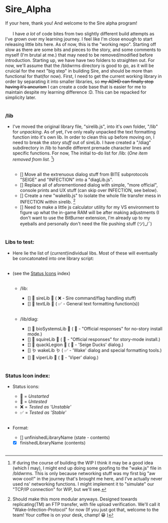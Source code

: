 # Sire_Alpha
If your here, thank you! And welcome to the Sire alpha program!
<br/><br/>
&nbsp;&nbsp;&nbsp;&nbsp;&nbsp;&nbsp;I have _a lot_ of code bites from two slightly different build attempts as I've grown over my learning journey. I feel like I'm close enough to start releasing little bits here. As of now, this is the "working repo". Starting off slow as there are some bits and pieces to the story, and some comments to myself (I'm brutal at me.) that may need to be removed/modified before introduction. Starting up, we have have two folders to straighten out. For now, we'll assume that the /bldwrms directory is good to go, as it will be cruicial for the next "big step" in building Sire, and should be more than functional for that(for now). First, I need to get the current working library in order by separating it into smaller libraries, so ~~my ADHD can finally stop having it's aneurism~~ I can create a code base that is easier for me to maintain despite my learning difference :D. This can be repacked for simplicity later.<br/><br/>

### /lib
- I've moved the original library file, "sirelib.js", into it's own folder, "/lib" for *unpacking*. As of yet, I've only really unpacked the text formatting function into it's own lib. In order to clean this up before moving on, I need to break the *story stuff* out of sireLib. I have created a "/diag" subdirectory in /lib to handle different premade character lines and specific functions. For now, The initial to-do list for /lib: (_One item removed from list._ [^1])<br/><br/>

    - [] Move all the extrenuous dialog stuff from BITE subprotocols "SEIGE" and "INFECTION" into a "diagLib.js".<br/>
    - [] Replace all of aforementioned dialog with simple, "more official", console prints and UX stuff (can skip over INFECTION, see below). <br/>
    - [] Create a new "wakelib.js" to isolate the whole file transfer mess in INFECTION within sirelib. [^2]<br/>
    - [] Need to make a little js calculator utility for my VS environment to figure up what the in-game RAM will be after making adjustments (I don't want to use the BitBurner extension, I'm already up to my eyeballs and personally don't need the file pushing stuff (ツ)_/¯)<br/><br/>

### Libs to test:
- Here lie the list of (_current_)individual libs. Most of these will eventually be concatonated into one library script:<br/><br/>
    
- (see the [Status Icons](#icons) index)<br/><br/>

    - /lib:
        - [] :japanese_ogre: sireLib :japanese_ogre:        ( :x: - Sire command/flag handling stuff)<br/>
        - [] :paperclip: textLib :paperclip:        ( :white_check_mark: - General text formatting function(s))<br/><br/>

    - /lib/diag:
        - [] :robot: bioSystemsLib :robot:      ( :red_circle: - "Official responses" for no-story install mode.)<br/>
        - [] :scroll: squireLib :scroll:        ( :red_circle: - "Official responses" for story-mode install.)<br/>
        - [] :duck: quackLegion :duck:      ( :name_badge: - 'Seige Ducks' dialog.)<br/>
        - [] :worm: wakeLib :worm:      ( :white_check_mark: - 'Wake' dialog and special formatting tools.)<br/>
        - [] :rocket: viperLib :rocket:     ( :name_badge: - 'Viper' dialog.)<br/><br/>

<a name="icons">

### Status Icon index:
- Status icons:<br/>
    - :name_badge: = _Unstarted_<br/>
    - :red_circle: = _Untested_<br/>
    - :x: = _Tested as 'Unstable'_<br/>
    - :white_check_mark: = _Tested as 'Stable'_<br/><br/>

- Format:<br/>
    - [] unfinishedLibraryName (state - contents)<br/>
    - [x] finishedLibraryName (contents)<br/><br/>

[^1]: If during the course of building the WIP I think it may be a good idea (which I may), I might end up doing some goofing to the "wake.js" file in /bldwrms. This is only because networking stuff was my first big "aw wow cool!" in the journey that's brought me here, and I've actually never used ns' networking functions. I might implement it to "simulate" our "TCP/IP connection" for WIP, but we'll see.

[^2]: Should make this more modular anyways. Designed towards replicating(TM) an FTP transfer, with file upload verification. We'll call it "Wake-Infection-Protocol" for now (If you just got that, welcome to the team! Your coffee is on your desk, champ! :grin: )